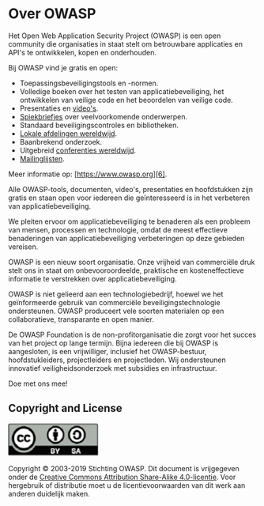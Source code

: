 Over OWASP
===========

Het Open Web Application Security Project (OWASP) is een open community die organisaties in staat stelt om betrouwbare applicaties en API's te ontwikkelen, kopen en onderhouden.

Bij OWASP vind je gratis en open:

* Toepassingsbeveiligingstools en -normen.
* Volledige boeken over het testen van applicatiebeveiliging, het ontwikkelen van veilige code en het beoordelen van veilige code.
* Presentaties en [video's][1].
* [Spiekbriefjes][2] over veelvoorkomende onderwerpen.
* Standaard beveiligingscontroles en bibliotheken.
* [Lokale afdelingen wereldwijd][3].
* Baanbrekend onderzoek.
* Uitgebreid [conferenties wereldwijd][4].
* [Mailinglijsten][5].

Meer informatie op: [https://www.owasp.org][6].

Alle OWASP-tools, documenten, video's, presentaties en hoofdstukken zijn gratis en staan ​​open voor iedereen die geïnteresseerd is in het verbeteren van applicatiebeveiliging.

We pleiten ervoor om applicatiebeveiliging te benaderen als een probleem van
mensen, processen en technologie, omdat de meest effectieve benaderingen van
applicatiebeveiliging verbeteringen op deze gebieden vereisen.

OWASP is een nieuw soort organisatie. Onze vrijheid van commerciële druk stelt
ons in staat om onbevooroordeelde, praktische en kosteneffectieve informatie te
verstrekken over applicatiebeveiliging.

OWASP is niet gelieerd aan een technologiebedrijf, hoewel we het geïnformeerde
gebruik van commerciële beveiligingstechnologie ondersteunen. OWASP produceert
vele soorten materialen op een collaboratieve, transparante en open manier.

De OWASP Foundation is de non-profitorganisatie die zorgt voor het succes van
het project op lange termijn. Bijna iedereen die bij OWASP is aangesloten, is
een vrijwilliger, inclusief het OWASP-bestuur, hoofdstukleiders, projectleiders
en projectleden. Wij ondersteunen innovatief veiligheidsonderzoek met
subsidies en infrastructuur.

Doe met ons mee!

## Copyright and License

![license](images/license.png)

Copyright © 2003-2019 Stichting OWASP. Dit document is vrijgegeven onder de
[Creative Commons Attribution Share-Alike 4.0-licentie][7]. Voor hergebruik of
distributie moet u de licentievoorwaarden van dit werk aan anderen duidelijk
maken.

[1]: https://www.youtube.com/user/OWASPGLOBAL
[2]: https://www.owasp.org/index.php/OWASP_Cheat_Sheet_Series
[3]: https://www.owasp.org/index.php/OWASP_Chapter
[4]: https://www.owasp.org/index.php/Category:OWASP_AppSec_Conference
[5]: https://lists.owasp.org/mailman/listinfo
[6]: https://www.owasp.org
[7]: http://creativecommons.org/licenses/by-sa/4.0/
